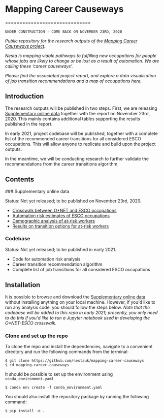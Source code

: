# Mapping Career Causeways
==============================

`UNDER CONSTRUCTION - COME BACK ON NOVEMBER 23RD, 2020`

*Public repository for the research outputs of the [Mapping Career Causeways project](https://www.nesta.org.uk/project/mapping-career-causeways/).*

*Nesta is mapping viable pathways to fulfilling new occupations for people whose jobs are likely to change or be lost as a result of automation. We are calling these ‘career causeways’.*

*Please find the associated project report, and explore a data visualisation of job transition recommendations and a map of occupations [here](https://www.nesta.org.uk/project/mapping-career-causeways/).*

## Introduction

The research outputs will be published in two steps. First, we are releasing [Supplementary online data](https://github.com/nestauk/mapping-career-causeways/tree/main/Supplementary_online_data) together with the report on November 23rd, 2020. This mainly contains additional tables supporting the results published in the report. 

In early 2021, project codebase will be published, together with a complete list of the recommended career transitions for all considered ESCO occupations. This will allow anyone to replicate and build upon the project outputs.

In the meantime, we will be conducting research to further validate the recommendations from the career transitions algorithm.

## Contents

### Supplementary online data 

Status: Not yet released; to be published on November 23rd, 2020.

- [Crosswalk between O\*NET and ESCO occupations](https://github.com/nestauk/mapping-career-causeways/tree/main/Supplementary_online_data/ONET_ESCO_crosswalk/)
- [Automation risk estimates of ESCO occupations](https://github.com/nestauk/mapping-career-causeways/tree/main/Supplementary_online_data/Automation_risk/)
- [Demographic analysis of at-risk workers](https://github.com/nestauk/mapping-career-causeways/tree/main/Supplementary_online_data/Demographic_analysis/)
- [Results on transition options for at-risk workers](https://github.com/nestauk/mapping-career-causeways/tree/main/Supplementary_online_data/Transitions/)

### Codebase

Status: Not yet released; to be published in early 2021.

- Code for automation risk analysis
- Career transition recommendation algorithm
- Complete list of job transitions for all considered ESCO occupations

## Installation

It is possible to browse and download the [Supplementary online data](https://github.com/nestauk/mapping-career-causeways/tree/main/Supplementary_online_data) without installing anything on your local machine. However, if you'd like to run any analysis code, you should follow the steps below. *Note that the codebase will be added to this repo in early 2021; presently, you only need to do this if you'd like to run a Jupyter notebook used in developing the O\*NET-ESCO crosswalk.*

### Clone and set up the repo

To clone the repo and install the dependencies, navigate to a convenient directory and run the following commands from the terminal:

```shell
$ git clone https://github.com/nestauk/mapping-career-causeways
$ cd mapping-career-causeways
```

It should be possible to set up the environment using `conda_environment.yaml`

```shell
$ conda env create -f conda_environment.yaml
```

You should also install the repository package by running the following command:

```shell
$ pip install -e .
```
